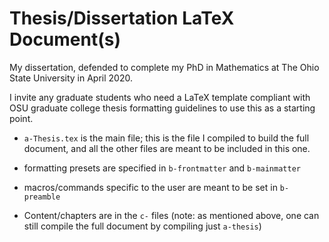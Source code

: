 # Thesis/Dissertation LaTeX Document(s)
My dissertation, defended to complete my PhD in Mathematics at The Ohio State University in April 2020. 

I invite any graduate students who need a LaTeX template compliant with OSU graduate college thesis formatting guidelines to use this as a starting point.



* ``a-Thesis.tex`` is the main file; this is the file I compiled to build the full document, and all the other files are meant to be included in this one.

* formatting presets are specified in ``b-frontmatter`` and ``b-mainmatter``

* macros/commands specific to the user are meant to be set in ``b-preamble``

* Content/chapters are in the ``c-`` files (note: as mentioned above, one can still compile the full document by compiling just ``a-thesis``)
